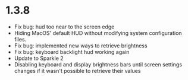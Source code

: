 # 1.3.8
* Fix bug: hud too near to the screen edge
* Hiding MacOS' default HUD without modifying system configuration files.
* Fix bug: implemented new ways to retrieve brightness
* Fix bug: keyboard backlight hud working again
* Update to Sparkle 2
* Disabling keyboard and display brightness bars until screen settings changes if it wasn't possible to retrieve their values